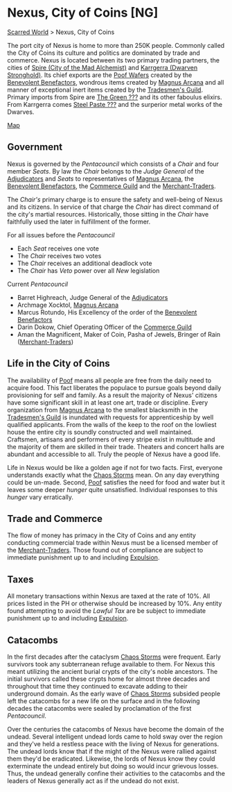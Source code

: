 # Nexus, City of Coins [NG]
[Scarred World](./scarred-world.md) > Nexus, City of Coins

The port city of Nexus is home to more than 250K people. Commonly called the City of Coins its culture and politics are dominated by trade and commerce. Nexus is located between its two primary trading partners, the cities of [Spire (City of the Mad Alchemist)](./trade-partner-1.md) and [Karrgerra (Dwarven Stronghold)](./trade-partner-2.md). Its chief exports are the [Poof Wafers](./poof.md) created by the [Benevolent Benefactors](./feeders.md), wondrous items created by [Magnus Arcana](./wizards.md) and all manner of exceptional inert items created by the [Tradesmen's Guild](./tradesmen.md). Primary imports from Spire are [The Green ???](./green.md) and its other faboulus elixirs. From Karrgerra comes [Steel Paste ???](./steel-paste.md) and the surperior metal works of the Dwarves.

[Map](../images/city-of-coins-map.png)

## Government
Nexus is governed by the *Pentacouncil* which consists of a *Chair* and four member *Seats*. By law the *Chair* belongs to the *Judge General* of the [Adjudicators](./judges.md) and *Seats* to representatives of [Magnus Arcana](./wizards.md), the [Benevolent Benefactors](./feeders.md), the [Commerce Guild](./bankers.md) and the [Merchant-Traders](./merchants.md).

The *Chair's* primary charge is to ensure the safety and well-being of Nexus and its citizens. In service of that charge the *Chair* has direct command of the city's martial resources. Historically, those sitting in the *Chair* have faithfully used the later in fulfillment of the former.

For all issues before the *Pentacouncil* 

* Each *Seat* receives one vote
* The *Chair* receives two votes 
* The *Chair* receives an additional deadlock vote
* The *Chair* has *Veto* power over all *New* legislation

Current *Pentacouncil*
- Barret Highreach, Judge General of the [Adjudicators](./judges.md)
- Archmage Xocktol, [Magnus Arcana](./wizards.md)
- Marcus Rotundo, His Excellency of the order of the [Benevolent Benefactors](./feeders.md)
- Darin Dokow, Chief Operating Officer of the [Commerce Guild](./bankers.md)
- Aman the Magnificent, Maker of Coin, Pasha of Jewels, Bringer of Rain ([Merchant-Traders](./merchants.md))

## Life in the City of Coins
The availability of [Poof](./poof.md) means all people are free from the daily need to acquire food. This fact liberates the populace to pursue goals beyond daily provisioning for self and family. As a result the majority of Nexus' citizens have some significant skill in at least one art, trade or discipline. Every organization from [Magnus Arcana](./wizards.md) to the smallest blacksmith in the [Tradesmen's Guild](./tradesmen.md) is inundated with requests for apprenticeship by well qualified applicants. From the walls of the keep to the roof on the lowliest house the entire city is soundly constructed and well maintained. Craftsmen, artisans and performers of every stripe exist in multitude and the majority of them are skilled in their trade. Theaters and concert halls are abundant and accessible to all. Truly the people of Nexus have a good life.

Life in Nexus would be like a golden age if not for two facts. First, everyone understands exactly what the [Chaos Storms](./chaos-storms.md) mean. On any day everything could be un-made. Second, [Poof](./poof.md) satisfies the need for food and water but it leaves some deeper _hunger_ quite unsatisfied. Individual responses to this _hunger_ vary erratically.

## Trade and Commerce
The flow of money has primacy in the City of Coins and any entity conducting commercial trade within Nexus must be a licensed member of the [Merchant-Traders](./merchants.md). Those found out of compliance are subject to immediate punishment up to and including [Expulsion](./expulsion.md).

## Taxes
All monetary transactions within Nexus are taxed at the rate of 10%. All prices listed in the PH or otherwise should be increased by 10%. Any entity found attempting to avoid the *Lawful Tax* are be subject to immediate punishment up to and including [Expulsion](./expulsion.md).

## Catacombs
In the first decades after the cataclysm [Chaos Storms](./chaos-storms.md) were frequent. Early survivors took any subterranean refuge available to them. For Nexus this meant utilizing the ancient burial crypts of the city's noble ancestors. The initial survivors called these crypts home for almost three decades and throughout that time they continued to excavate adding to their underground domain. As the early wave of [Chaos Storms](./chaos-storms.md) subsided people left the catacombs for a new life on the surface and in the following decades the catacombs were sealed by proclamation of the first *Pentacouncil*.

Over the centuries the catacombs of Nexus have become the domain of the undead. Several intelligent undead lords came to hold sway over the region and they've held a restless peace with the living of Nexus for generations. The undead lords know that if the might of the Nexus were rallied against them they'd be eradicated. Likewise, the lords of Nexus know they could exterminate the undead entirely but doing so would incur grievous losses. Thus, the undead generally confine their activities to the catacombs and the leaders of Nexus generally act as if the undead do not exist.
